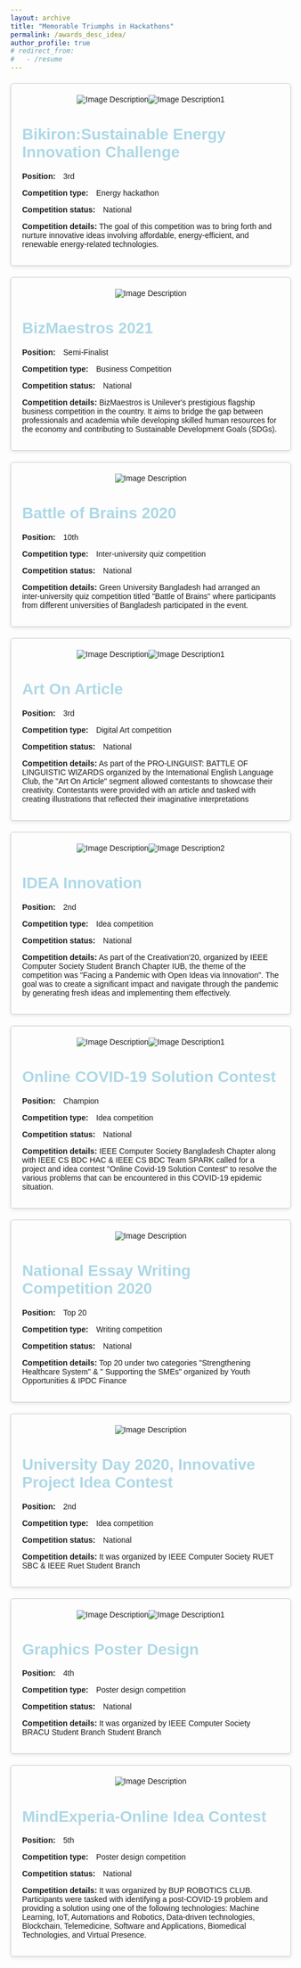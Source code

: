 ```yaml
---
layout: archive
title: "Memorable Triumphs in Hackathons"
permalink: /awards_desc_idea/
author_profile: true
# redirect_from:
#   - /resume
---
```


<html>

<head>
  <meta charset="UTF-8">
  <title>Bullet Points Example</title>
  <style>
    body {
      font-family: Arial, sans-serif;
      margin: 20px;
    }

    h1 {
      text-align: center;
    }

    p {
      margin-bottom: 10px;
    }

    .competition-details {
      margin-top: 20px;
      border: 1px solid #ccc;
      padding: 20px;
      border-radius: 5px;
      box-shadow: 0px 2px 6px rgba(0, 0, 0, 0.1);
      max-width: 800px; /* Adjust the max-width value as desired */
      margin-left: auto;
      margin-right: auto;
    }

    .label {
      font-weight: bold;
    }

    .value {
      margin-left: 10px;
    }

    .image-container {
      display: flex;
      justify-content: center;
      margin-bottom: 10px;
      flex-wrap: wrap; /* Add flex-wrap property to wrap images */
    }

    .image-container img {
      max-width: calc(50% - 10px); /* Adjust max-width and margin between images */
      /*margin: 5px; /* Add margin between images */ /*
      height: auto;
    }
  </style>
</head>

<body>
  <div class="competition-details">
    <div class="image-container">
      <img src="/images/bikiron.jpg" alt="Image Description">
      <img src="/images/bikiron1.jpg" alt="Image Description1">
    </div>
    
<h1><a href="https://reeep2.sreda.gov.bd/interventions/energy-efficiency/bikiron-sustainable-energy-challange.html" style="color: lightblue; text-decoration: none;">Bikiron:Sustainable Energy Innovation Challenge</a></h1>
    <p><span class="label">Position:</span> <span class="value">3rd</span></p>
    <p><span class="label">Competition type:</span> <span class="value">Energy hackathon</span></p>
    <p><span class="label">Competition status:</span> <span class="value">National</span></p>
    <p><span class="label">Competition details:</span> The goal of this competition was to bring forth and nurture innovative ideas involving affordable, energy-efficient, and renewable energy-related technologies.</p>
  </div>

<div class="competition-details">
    <div class="image-container">
      <img src="/images/biz.jpg" alt="Image Description">
    </div>
    
<h1><a href="https://www.youtube.com/watch?v=1OMVgO5Aql0" style="color: lightblue; text-decoration: none;">BizMaestros 2021</a></h1>
    <p><span class="label">Position:</span> <span class="value">Semi-Finalist</span></p>
    <p><span class="label">Competition type:</span> <span class="value">Business Competition</span></p>
    <p><span class="label">Competition status:</span> <span class="value">National</span></p>
    <p><span class="label">Competition details:</span> BizMaestros is Unilever's prestigious flagship business competition in the country. It aims to bridge the gap between professionals and academia while developing skilled human resources for the economy and contributing to Sustainable Development Goals (SDGs).</p>
  </div>

  <div class="competition-details">
    <div class="image-container">
      <img src="/images/brains.jpg" alt="Image Description">
    </div>
    
<h1><a href="https://www.facebook.com/eee.green/photos/a.104793091099125/192639858981114/" style="color: lightblue; text-decoration: none;">Battle of Brains 2020</a></h1>
    <p><span class="label">Position:</span> <span class="value">10th</span></p>
    <p><span class="label">Competition type:</span> <span class="value">Inter-university quiz competition</span></p>
    <p><span class="label">Competition status:</span> <span class="value">National</span></p>
    <p><span class="label">Competition details:</span> Green University Bangladesh had arranged an inter-university quiz competition titled "Battle of Brains" where participants from different universities of Bangladesh participated in the event.</p>
  </div>
<div class="competition-details">
    <div class="image-container">
      <img src="/images/article.jpg" alt="Image Description">
      <img src="/images/article1.jpg" alt="Image Description1">
    </div>
    
<h1><a href="https://www.facebook.com/towhidul.tonmoy/videos/3156701531087442" style="color: lightblue; text-decoration: none;">Art On Article</a></h1>
    <p><span class="label">Position:</span> <span class="value">3rd</span></p>
    <p><span class="label">Competition type:</span> <span class="value">Digital Art competition</span></p>
    <p><span class="label">Competition status:</span> <span class="value">National</span></p>
    <p><span class="label">Competition details:</span> As part of the PRO-LINGUIST: BATTLE OF LINGUISTIC WIZARDS organized by the International English Language Club, the "Art On Article" segment allowed contestants to showcase their creativity. Contestants were provided with an article and tasked with creating illustrations that reflected their imaginative interpretations</p>
</div>

<div class="competition-details">
    <div class="image-container">
      <img src="/images/idea1.png" alt="Image Description">
      <img src="/images/idea2.jpg" alt="Image Description2">
    </div>
    
<h1><a href="https://www.facebook.com/photo?fbid=634883640451845&set=pcb.634883790451830" style="color: lightblue; text-decoration: none;">IDEA Innovation</a></h1>
    <p><span class="label">Position:</span> <span class="value">2nd</span></p>
    <p><span class="label">Competition type:</span> <span class="value">Idea competition</span></p>
    <p><span class="label">Competition status:</span> <span class="value">National</span></p>
    <p><span class="label">Competition details:</span> As part of the Creativation'20, organized by IEEE Computer Society Student Branch Chapter IUB, the theme of the competition was  "Facing a Pandemic with Open Ideas via Innovation". The goal was to create a significant impact and navigate through the pandemic by generating fresh ideas and implementing them effectively.</p>
</div>

<div class="competition-details">
    <div class="image-container">
      <img src="/images/covid.jpg" alt="Image Description">
      <img src="/images/covid1.jpg" alt="Image Description1">
    </div>
    
<h1><a href="https://www.facebook.com/ieeeiutsb/photos/a.289567111173710/1897685717028500/" style="color: lightblue; text-decoration: none;">Online COVID-19 Solution Contest</a>  </h1>
    <p><span class="label">Position:</span> <span class="value">Champion</span></p>
    <p><span class="label">Competition type:</span> <span class="value">Idea competition</span></p>
    <p><span class="label">Competition status:</span> <span class="value">National</span></p>
    <p><span class="label">Competition details:</span> IEEE Computer Society Bangladesh Chapter along with IEEE CS BDC HAC & IEEE CS BDC Team SPARK called for a project and idea contest "Online Covid-19 Solution Contest" to resolve the various problems that can be encountered in this COVID-19 epidemic situation.</p>
</div>

<div class="competition-details">
    <div class="image-container">
      <img src="/images/ipdc.jpg" alt="Image Description">
    </div>
<h1><a href="https://host.youthop.com/write2fight/?fbclid=IwAR2x4cA43ZjEkUbQqnZvxkOS8p3QnfvTpxOXKPJ3jiC8g6z0oIRILqNDCRo" style="color: lightblue; text-decoration: none;">National Essay Writing Competition 2020</a>   </h1>
    <p><span class="label">Position:</span> <span class="value">Top 20</span></p>
    <p><span class="label">Competition type:</span> <span class="value">Writing competition</span></p>
    <p><span class="label">Competition status:</span> <span class="value">National</span></p>
    <p><span class="label">Competition details:</span> Top 20 under two categories "Strengthening Healthcare System" & " Supporting the SMEs" organized by Youth Opportunities & IPDC Finance</p>
</div>


<div class="competition-details">
    <div class="image-container">
      <img src="/images/university.jpg" alt="Image Description">
    </div>
    <h1><a href="https://www.facebook.com/events/838083779932016/" style="color: lightblue; text-decoration: none;">University Day 2020, Innovative Project Idea Contest</a>  </h1>
    <p><span class="label">Position:</span> <span class="value">2nd</span></p>
    <p><span class="label">Competition type:</span> <span class="value">Idea competition</span></p>
    <p><span class="label">Competition status:</span> <span class="value">National</span></p>
    <p><span class="label">Competition details:</span> It was organized by IEEE Computer Society RUET SBC & IEEE Ruet Student Branch</p>
</div>

<div class="competition-details">
    <div class="image-container">
      <img src="/images/graphics.jpg" alt="Image Description">
      <img src="/images/graphics1.JPG" alt="Image Description1">
    </div>
    <h1><a href="https://www.facebook.com/IEEECSBRACUSBC.CCUC/photos/a.100678734968936/121138452922964/" style="color: lightblue; text-decoration: none;">Graphics Poster Design</a>   </h1>
    <p><span class="label">Position:</span> <span class="value">4th</span></p>
    <p><span class="label">Competition type:</span> <span class="value">Poster design competition</span></p>
    <p><span class="label">Competition status:</span> <span class="value">National</span></p>
    <p><span class="label">Competition details:</span> It was organized by IEEE Computer Society BRACU Student Branch Student Branch</p>
</div>

<div class="competition-details">
    <div class="image-container">
      <img src="/images/mind.jpg" alt="Image Description">
    </div>
    <h1><h1><a href="https://www.facebook.com/events/2584083811844099/2584083911844089/" style="color: lightblue; text-decoration: none;">MindExperia-Online Idea Contest</a>   </h1>
    <p><span class="label">Position:</span> <span class="value">5th</span></p>
    <p><span class="label">Competition type:</span> <span class="value">Poster design competition</span></p>
    <p><span class="label">Competition status:</span> <span class="value">National</span></p>
    <p><span class="label">Competition details:</span> It was organized by BUP ROBOTICS CLUB. Participants were tasked with identifying a post-COVID-19 problem and providing a solution using one of the following technologies: Machine Learning, IoT, Automations and Robotics, Data-driven technologies, Blockchain, Telemedicine, Software and Applications, Biomedical Technologies, and Virtual Presence.</p>
    </div>


